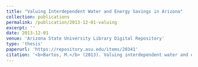 ```yaml
---
title: "Valuing Interdependent Water and Energy Savings in Arizona"
collection: publications
permalink: /publication/2013-12-01-valuing
excerpt: ''
date: 2013-12-01
venue: 'Arizona State University Library Digital Repository'
type: 'thesis'
paperurl: 'https://repository.asu.edu/items/20341'
citation: '<b>Bartos, M.</b> (2013). Valuing interdependent water and energy savings in Arizona. Undergraduate Honors Thesis.'
---
```


<!-- This paper is about the number 1. The number 2 is left for future work. -->

<!-- [Download paper here](http://academicpages.github.io/files/paper1.pdf) -->

<!-- Recommended citation: Your Name, You. (2009). "Paper Title Number 1." <i>Journal 1</i>. 1(1). -->
